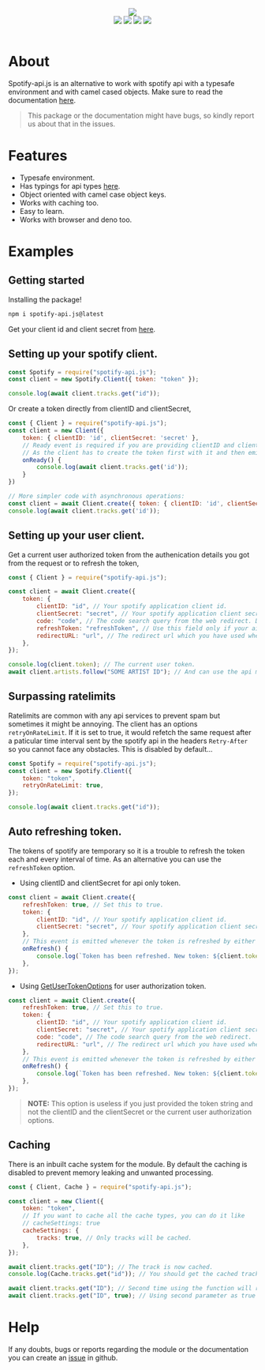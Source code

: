 <div align="center">
  <img src="https://media.discordapp.net/attachments/736466510888960020/760853915876327464/Sa.png?width=718&height=275"><br>
  <div>
    <a href="https://spotify-api.js.org"><img src="https://img.shields.io/badge/READ-DOCS-red?style=for-the-badge"></a>
    <a href="https://www.npmjs.com/package/spotify-api.js"><img src="https://img.shields.io/npm/dt/spotify-api.js?style=for-the-badge&color=blue"></a>
    <a href="https://www.npmjs.com/package/spotify-api.js"><img src="https://img.shields.io/badge/VERSION-v9.0.0-orange?style=for-the-badge"></a>
    <a href="https://discord.gg/FrduEZd"><img src="https://img.shields.io/discord/736099894963601438?label=Discord&style=for-the-badge"></a>
  </div><br>
</div>

# About

Spotify-api.js is an alternative to work with spotify api with a typesafe environment and with camel cased objects. Make sure to read the documentation [here](https://spotify-api.js.org/).

> This package or the documentation might have bugs, so kindly report us about that in the issues.

# Features

-   Typesafe environment.
-   Has typings for api types [here](https://github.com/spotify-api/spotify-types).
-   Object oriented with camel case object keys.
-   Works with caching too.
-   Easy to learn.
-   Works with browser and deno too.

# Examples

## Getting started

Installing the package!

```sh
npm i spotify-api.js@latest
```

Get your client id and client secret from [here](https://developer.spotify.com/dashboard/).

## Setting up your spotify client.

```js
const Spotify = require("spotify-api.js");
const client = new Spotify.Client({ token: "token" });

console.log(await client.tracks.get("id"));
```

Or create a token directly from clientID and clientSecret,

```js
const { Client } = require("spotify-api.js");
const client = new Client({
    token: { clientID: 'id', clientSecret: 'secret' },
    // Ready event is required if you are providing clientID and clientSecret fields.
    // As the client has to create the token first with it and then emits the ready event.
    onReady() {
        console.log(await client.tracks.get('id'));
    }
})

// More simpler code with asynchronous operations:
const client = await Client.create({ token: { clientID: 'id', clientSecret: 'secret' } });
console.log(await client.tracks.get('id'));
```

## Setting up your user client.

Get a current user authorized token from the authenication details you got from the request or to refresh the token,

```js
const { Client } = require("spotify-api.js");

const client = await Client.create({
	token: {
		clientID: "id", // Your spotify application client id.
		clientSecret: "secret", // Your spotify application client secret.
		code: "code", // The code search query from the web redirect. Do not use this field if your aim is to refresh the token.
		refreshToken: "refreshToken", // Use this field only if your aim is to refresh your token instead of getting new one put your refresh token here.
		redirectURL: "url", // The redirect url which you have used when redirected to the login page.
	},
});

console.log(client.token); // The current user token.
await client.artists.follow("SOME ARTIST ID"); // And can use the api methods which are for current user if you have the paticular scopes...
```

## Surpassing ratelimits

Ratelimits are common with any api services to prevent spam but sometimes it might be annoying. The client has an options `retryOnRateLimit`. If it is set to true, it would refetch the same request after a paticular time interval sent by the spotify api in the headers `Retry-After` so you cannot face any obstacles. This is disabled by default...

```js
const Spotify = require("spotify-api.js");
const client = new Spotify.Client({
	token: "token",
	retryOnRateLimit: true,
});

console.log(await client.tracks.get("id"));
```

## Auto refreshing token.

The tokens of spotify are temporary so it is a trouble to refresh the token each and every interval of time. As an alternative you can use the `refreshToken` option.

-   Using clientID and clientSecret for api only token.

```js
const client = await Client.create({
	refreshToken: true, // Set this to true.
	token: {
		clientID: "id", // Your spotify application client id.
		clientSecret: "secret", // Your spotify application client secret.
	},
	// This event is emitted whenever the token is refreshed by either 429 requests or [Client.refresh] method.
	onRefresh() {
		console.log(`Token has been refreshed. New token: ${client.token}!`);
	},
});
```

-   Using [GetUserTokenOptions](https://spotify-api.js.org/main/interface/GetUserTokenOptions) for user authorization token.

```js
const client = await Client.create({
	refreshToken: true, // Set this to true.
	token: {
		clientID: "id", // Your spotify application client id.
		clientSecret: "secret", // Your spotify application client secret.
		code: "code", // The code search query from the web redirect.
		redirectURL: "url", // The redirect url which you have used when redirected to the login page.
	},
	// This event is emitted whenever the token is refreshed by either 429 requests or [Client.refresh] method.
	onRefresh() {
		console.log(`Token has been refreshed. New token: ${client.token}!`);
	},
});
```

> **NOTE:** This option is useless if you just provided the token string and not the clientID and the clientSecret or the current user authorization options.

## Caching

There is an inbuilt cache system for the module. By default the caching is disabled to prevent memory leaking and unwanted processing.

```js
const { Client, Cache } = require("spotify-api.js");

const client = new Client({
	token: "token",
	// If you want to cache all the cache types, you can do it like
	// cacheSettings: true
	cacheSettings: {
		tracks: true, // Only tracks will be cached.
	},
});

await client.tracks.get("ID"); // The track is now cached.
console.log(Cache.tracks.get("id")); // You should get the cached track.

await client.tracks.get("ID"); // Second time using the function will return cached one.
await client.tracks.get("ID", true); // Using second parameter as true will force fetch instead of returning from the cache. (This will force fetch directly if cacheSettings is disabled...)
```

# Help

If any doubts, bugs or reports regarding the module or the documentation you can create an [issue](https://github.com/spotify-api/spotify-api.js/issues) in github.
